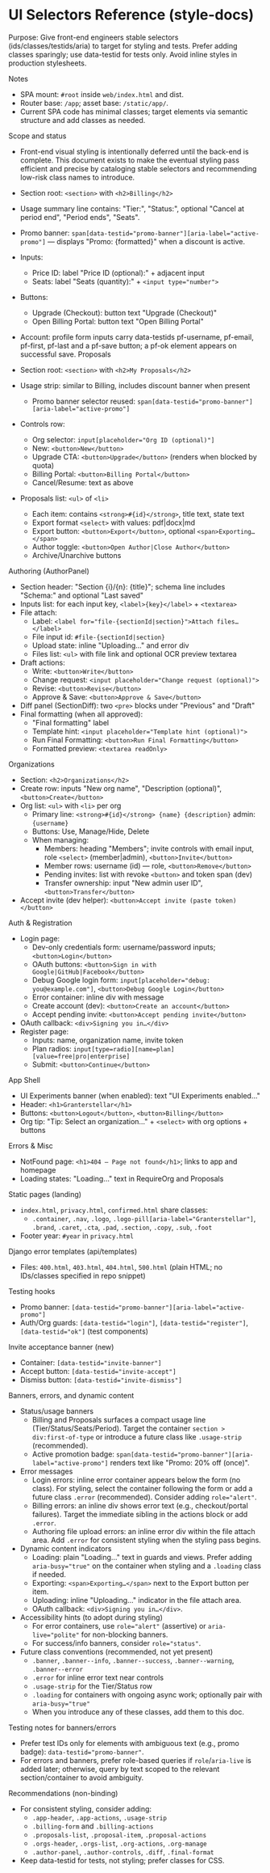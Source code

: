 # UI Selectors Reference (style-docs)

Purpose: Give front-end engineers stable selectors (ids/classes/testids/aria) to target for styling and tests. Prefer adding classes sparingly; use data-testid for tests only. Avoid inline styles in production stylesheets.

Notes

- SPA mount: `#root` inside `web/index.html` and dist.
- Router base: `/app`; asset base: `/static/app/`.
- Current SPA code has minimal classes; target elements via semantic structure and add classes as needed.

Scope and status

- Front-end visual styling is intentionally deferred until the back-end is complete. This document exists to make the eventual styling pass efficient and precise by cataloging stable selectors and recommending low-risk class names to introduce.
- Section root: ``<section>`` with ``<h2>Billing</h2>``
- Usage summary line contains: "Tier:", "Status:", optional "Cancel at period end", "Period ends", "Seats".
- Promo banner: ``span[data-testid="promo-banner"][aria-label="active-promo"]`` — displays "Promo: {formatted}" when a discount is active.
- Inputs:
  - Price ID: label "Price ID (optional):" + adjacent input
  - Seats: label "Seats (quantity):" + ``<input type="number">``
- Buttons:
  - Upgrade (Checkout): button text "Upgrade (Checkout)"
  - Open Billing Portal: button text "Open Billing Portal"
- Account: profile form inputs carry data-testids pf-username, pf-email, pf-first, pf-last and a pf-save button; a pf-ok element appears on successful save.
Proposals

- Section root: ``<section>`` with ``<h2>My Proposals</h2>``
- Usage strip: similar to Billing, includes discount banner when present
  - Promo banner selector reused: ``span[data-testid="promo-banner"][aria-label="active-promo"]``
- Controls row:
  - Org selector: ``input[placeholder="Org ID (optional)"]``
  - New: ``<button>New</button>``
  - Upgrade CTA: ``<button>Upgrade</button>`` (renders when blocked by quota)
  - Billing Portal: ``<button>Billing Portal</button>``
  - Cancel/Resume: text as above
- Proposals list: ``<ul>`` of ``<li>``
  - Each item: contains ``<strong>#{id}</strong>``, title text, state text
  - Export format ``<select>`` with values: pdf|docx|md
  - Export button: ``<button>Export</button>``, optional ``<span>Exporting…</span>``
  - Author toggle: ``<button>Open Author|Close Author</button>``
  - Archive/Unarchive buttons

Authoring (AuthorPanel)

- Section header: "Section {i}/{n}: {title}"; schema line includes "Schema:" and optional "Last saved"
- Inputs list: for each input key, ``<label>{key}</label>`` + ``<textarea>``
- File attach:
  - Label: ``<label for="file-{sectionId|section}">Attach files…</label>``
  - File input id: `#file-{sectionId|section}`
  - Upload state: inline "Uploading…" and error div
  - Files list: ``<ul>`` with file link and optional OCR preview textarea
- Draft actions:
  - Write: ``<button>Write</button>``
  - Change request: ``<input placeholder="Change request (optional)">``
  - Revise: ``<button>Revise</button>``
  - Approve & Save: ``<button>Approve & Save</button>``
- Diff panel (SectionDiff): two ``<pre>`` blocks under "Previous" and "Draft"
- Final formatting (when all approved):
  - "Final formatting" label
  - Template hint: ``<input placeholder="Template hint (optional)">``
  - Run Final Formatting: ``<button>Run Final Formatting</button>``
  - Formatted preview: ``<textarea readOnly>``

Organizations

- Section: ``<h2>Organizations</h2>``
- Create row: inputs "New org name", "Description (optional)", ``<button>Create</button>``
- Org list: ``<ul>`` with ``<li>`` per org
  - Primary line: ``<strong>#{id}</strong> {name} {description}`` admin: `{username}`
  - Buttons: Use, Manage/Hide, Delete
  - When managing:
    - Members: heading "Members"; invite controls with email input, role ``<select>`` (member|admin), ``<button>Invite</button>``
    - Member rows: username (id) — role, ``<button>Remove</button>``
    - Pending invites: list with revoke ``<button>`` and token span (dev)
    - Transfer ownership: input "New admin user ID", ``<button>Transfer</button>``
- Accept invite (dev helper): ``<button>Accept invite (paste token)</button>``

Auth & Registration

- Login page:
  - Dev-only credentials form: username/password inputs; ``<button>Login</button>``
  - OAuth buttons: ``<button>Sign in with Google|GitHub|Facebook</button>``
  - Debug Google login form: ``input[placeholder="debug: you@example.com"]``, ``<button>Debug Google Login</button>``
  - Error container: inline div with message
  - Create account (dev): ``<button>Create an account</button>``
  - Accept pending invite: ``<button>Accept pending invite</button>``
- OAuth callback: ``<div>Signing you in…</div>``
- Register page:
  - Inputs: name, organization name, invite token
  - Plan radios: ``input[type=radio][name=plan][value=free|pro|enterprise]``
  - Submit: ``<button>Continue</button>``

App Shell

- UI Experiments banner (when enabled): text "UI Experiments enabled…"
- Header: ``<h1>Granterstellar</h1>``
- Buttons: ``<button>Logout</button>``, ``<button>Billing</button>``
- Org tip: "Tip: Select an organization…" + ``<select>`` with org options + buttons

Errors & Misc

- NotFound page: ``<h1>404 — Page not found</h1>``; links to app and homepage
- Loading states: "Loading…" text in RequireOrg and Proposals

Static pages (landing)

- `index.html`, `privacy.html`, `confirmed.html` share classes:
  - `.container`, `.nav`, `.logo`, `.logo-pill[aria-label="Granterstellar"]`, `.brand`, `.caret`, `.cta`, `.pad`, `.section`, `.copy`, `.sub`, `.foot`
- Footer year: `#year` in `privacy.html`

Django error templates (api/templates)

- Files: `400.html`, `403.html`, `404.html`, `500.html` (plain HTML; no IDs/classes specified in repo snippet)

Testing hooks

- Promo banner: ``[data-testid="promo-banner"][aria-label="active-promo"]``
- Auth/Org guards: ``[data-testid="login"]``, ``[data-testid="register"]``, ``[data-testid="ok"]`` (test components)

Invite acceptance banner (new)

- Container: ``[data-testid="invite-banner"]``
- Accept button: ``[data-testid="invite-accept"]``
- Dismiss button: ``[data-testid="invite-dismiss"]``

Banners, errors, and dynamic content

- Status/usage banners
  - Billing and Proposals surfaces a compact usage line (Tier/Status/Seats/Period). Target the container ``section > div:first-of-type`` or introduce a future class like `.usage-strip` (recommended).
  - Active promotion badge: ``span[data-testid="promo-banner"][aria-label="active-promo"]`` renders text like "Promo: 20% off (once)".
- Error messages
  - Login errors: inline error container appears below the form (no class). For styling, select the container following the form or add a future class `.error` (recommended). Consider adding `role="alert"`.
  - Billing errors: an inline div shows error text (e.g., checkout/portal failures). Target the immediate sibling in the actions block or add `.error`.
  - Authoring file upload errors: an inline error div within the file attach area. Add `.error` for consistent styling when the styling pass begins.
- Dynamic content indicators
  - Loading: plain "Loading…" text in guards and views. Prefer adding `aria-busy="true"` on the container when styling and a `.loading` class if needed.
  - Exporting: ``<span>Exporting…</span>`` next to the Export button per item.
  - Uploading: inline "Uploading…" indicator in the file attach area.
  - OAuth callback: ``<div>Signing you in…</div>``.
- Accessibility hints (to adopt during styling)
  - For error containers, use `role="alert"` (assertive) or `aria-live="polite"` for non-blocking banners.
  - For success/info banners, consider `role="status"`.
- Future class conventions (recommended, not yet present)
  - `.banner`, `.banner--info`, `.banner--success`, `.banner--warning`, `.banner--error`
  - `.error` for inline error text near controls
  - `.usage-strip` for the Tier/Status row
  - `.loading` for containers with ongoing async work; optionally pair with `aria-busy="true"`
  - When you introduce any of these classes, add them to this doc.

Testing notes for banners/errors

- Prefer test IDs only for elements with ambiguous text (e.g., promo badge): ``data-testid="promo-banner"``.
- For errors and banners, prefer role-based queries if `role`/`aria-live` is added later; otherwise, query by text scoped to the relevant section/container to avoid ambiguity.

Recommendations (non-binding)

- For consistent styling, consider adding:
  - `.app-header`, `.app-actions`, `.usage-strip`
  - `.billing-form` and `.billing-actions`
  - `.proposals-list`, `.proposal-item`, `.proposal-actions`
  - `.orgs-header`, `.orgs-list`, `.org-actions`, `.org-manage`
  - `.author-panel`, `.author-controls`, `.diff`, `.final-format`
- Keep data-testid for tests, not styling; prefer classes for CSS.
